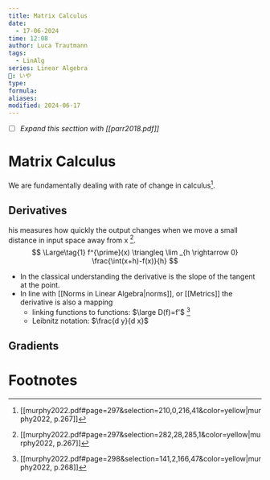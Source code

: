 ```yaml
---
title: Matrix Calculus
date:
  - 17-06-2024
time: 12:08
author: Luca Trautmann
tags:
  - LinAlg
series: Linear Algebra
🍙: いや
type: 
formula: 
aliases: 
modified: 2024-06-17
---
```

- [ ] _Expand this secttion with [[parr2018.pdf]]_ 

# Matrix Calculus

We are fundamentally dealing with rate of change in calculus[^1]. 

## Derivatives
his measures how quickly the output changes when we move a small distance in input space away from x [^2].
$$ \Large\tag{1}
f^{\prime}(x) \triangleq \lim _{h \rightarrow 0} \frac{\int(x+h)-f(x)}{h}
$$

- In the classical understanding the derivative is the slope of the tangent at the point. 
- In line with [[Norms in Linear Algebra|norms]], or [[Metrics]] the derivative is also a mapping
	- linking functions to functions: $\large D(f)=f'$ [^3] 
	- Leibnitz notation: $\frac{d y}{d x}$ 

## Gradients




# Footnotes

[^1]: [[murphy2022.pdf#page=297&selection=210,0,216,41&color=yellow|murphy2022, p.267]] 
[^2]: [[murphy2022.pdf#page=297&selection=282,28,285,1&color=yellow|murphy2022, p.267]] 
[^3]: [[murphy2022.pdf#page=298&selection=141,2,166,47&color=yellow|murphy2022, p.268]]